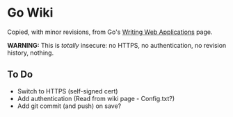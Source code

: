 # Go Wiki

Copied, with minor revisions, from Go's [Writing Web Applications](https://golang.org/doc/articles/wiki/) page.

**WARNING:** This is *totally* insecure: no HTTPS, no authentication, no revision history, nothing.

## To Do
* Switch to HTTPS (self-signed cert)
* Add authentication (Read from wiki page - Config.txt?)
* Add git commit (and push) on save?

